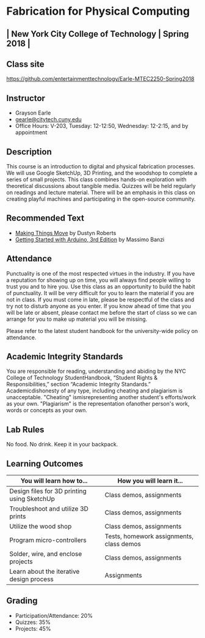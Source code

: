 # Fabrication for Physical Computing
| New York City College of Technology | Spring 2018 |
-----------------------------------------------------

## Class site
https://github.com/entertainmenttechnology/Earle-MTEC2250-Spring2018

## Instructor
+ Grayson Earle
+ gearle@citytech.cuny.edu
+ Office Hours: V-203, Tuesday: 12-12:50, Wednesday: 12-2:15, and by appointment

## Description
This course is an introduction to digital and physical fabrication processes. We will use Google SketchUp, 3D Printing, and the woodshop to complete a series of small projects. This class combines hands-on exploration with theoretical discussions about tangible media. Quizzes will be held regularly on readings and lecture material. There will be an emphasis in this class on creating playful machines and participating in the open-source community.

## Recommended Text
+ [Making Things Move](https://books.google.com/books/about/Making_Things_Move_DIY_Mechanisms_for_In.html?id=L71QLEHYE0sC) by Dustyn Roberts 
+ [Getting Started with Arduino, 3rd Edition](https://www.amazon.com/Getting-Started-Arduino-Massimo-Banzi/dp/1449309879) by Massimo Banzi

## Attendance
Punctuality is one of the most respected virtues in the industry. If you have a reputation for showing up on time, you will always find people willing to trust you and to hire you. Use this class as an opportunity to build the habit of punctuality. It will be very difficult for you to learn the material if you are not in class. If you must come in late, please be respectful of the class and try not to disturb anyone as you enter. If you know ahead of time that you will be late or absent, please contact me before the start of class so we can arrange for you to make up material you will be missing.

Please refer to the latest student handbook for the university-wide policy on attendance.

## Academic Integrity Standards
You are responsible for reading, understanding and abiding by the NYC College of Technology StudentHandbook, “Student Rights & Responsibilities,” section “Academic Integrity Standards.” Academicdishonesty of any type, including cheating and plagiarism is unacceptable. "Cheating" ismisrepresenting another student's efforts/work as your own. "Plagiarism" is the representation ofanother person's work, words or concepts as your own.

## Lab Rules
No food. No drink. Keep it in your backpack.

## Learning Outcomes
| You will learn how to... | How you will learn it... |
|--------------------------|--------------------------|
| Design files for 3D printing using SketchUp | Class demos, assignments |
| Troubleshoot and utilize 3D prints | Class demos, assignments |
| Utilize the wood shop | Class demos, assignments |
| Program micro-controllers | Tests, homework assignments, class demos |
| Solder, wire, and enclose projects | Class demos, assignments |
| Learn about the iterative design process | Assignments |

## Grading
+ Participation/Attendance: 20%
+ Quizzes: 35%
+ Projects: 45%
